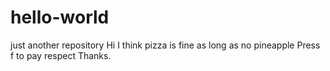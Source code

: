 # hello-world
just another repository
Hi
I think pizza is fine as long as no pineapple
Press f to pay respect
Thanks.
